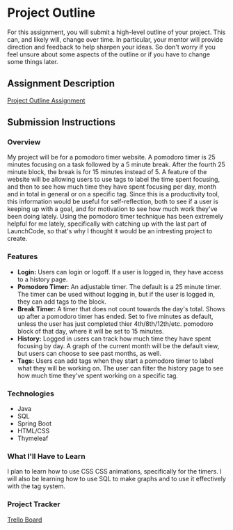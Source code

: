 # Project Outline
For this assignment, you will submit a high-level outline of your project. This can, and likely will, change over time. In particular, your mentor will provide direction and feedback to help sharpen your ideas. So don't worry if you feel unsure about some aspects of the outline or if you have to change some things later.

## Assignment Description
[Project Outline Assignment](https://education.launchcode.org/liftoff/modules/assignments/project-outline)

## Submission Instructions

### Overview
My project will be for a pomodoro timer website. A pomodoro timer is 25 minutes focusing on a task followed by a 5 minute break. After the fourth 25 minute block, the break is for 15 minutes instead of 5. A feature of the website will be allowing users to use tags to label the time spent focusing, and then to see how much time they have spent focusing per day, month and in total in general or on a specific tag. Since this is a productivity tool, this information would be useful for self-reflection, both to see if a user is keeping up with a goal, and for motivation to see how much work they've been doing lately. Using the pomodoro timer technique has been extremely helpful for me lately, specifically with catching up with the last part of LaunchCode, so that's why I thought it would be an intresting project to create.
### Features
- __Login:__ Users can login or logoff. If a user is logged in, they have access to a history page.
- __Pomodoro Timer:__ An adjustable timer. The default is a 25 minute timer. The timer can be used without logging in, but if the user is logged in, they can add tags to the block.
- __Break Timer:__ A timer that does not count towards the day's total. Shows up after a pomodoro timer has ended. Set to five minutes as default, unless the user has just completed thier 4th/8th/12th/etc. pomodoro block of that day, where it will be set to 15 minutes.
- __History:__ Logged in users can track how much time they have spent focusing by day. A graph of the current month will be the default view, but users can choose to see past months, as well.
- __Tags:__ Users can add tags when they start a pomodoro timer to label what they will be working on. The user can filter the history page to see how much time they've spent working on a specific tag.
### Technologies
- Java
- SQL
- Spring Boot
- HTML/CSS
- Thymeleaf
### What I'll Have to Learn
I plan to learn how to use CSS CSS animations, specifically for the timers. I will also be learning how to use SQL to make graphs and to use it effectively with the tag system.
### Project Tracker
[Trello Board](https://trello.com/b/cc5Z7O5S/liftoff-project-board)
